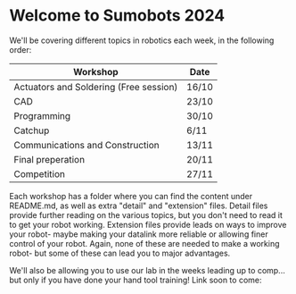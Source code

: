 # Welcome to Sumobots 2024
We'll be covering different topics in robotics each week, in the following order:

Workshop | Date
--- | --- 
Actuators and Soldering (Free session) | 16/10 
CAD |23/10
Programming|30/10
Catchup|6/11
Communications and Construction |13/11
Final preperation |20/11
Competition|27/11

Each workshop has a folder where you can find the content under README.md, as well as extra "detail" and "extension" files. Detail files provide further reading on the various topics, but you don't need to read it to get your robot working. Extension files provide leads on ways to improve your robot- maybe making your datalink more reliable or allowing finer control of your robot. Again, none of these are needed to make a working robot- but some of these can lead you to major advantages.

We'll also be allowing you to use our lab in the weeks leading up to comp... but only if you have done your hand tool training! Link soon to come:
